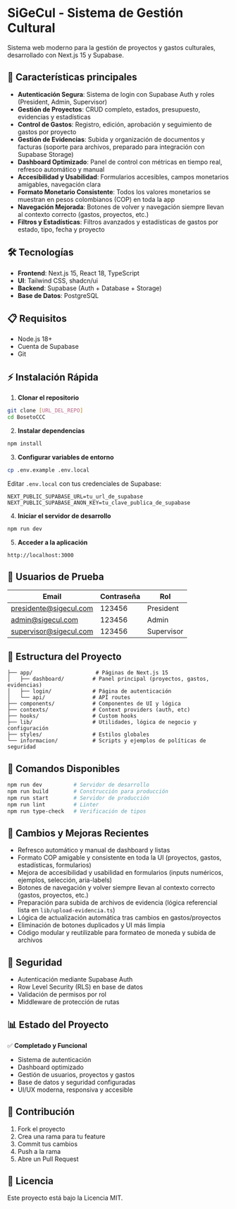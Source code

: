 # SiGeCul - Sistema de Gestión Cultural

Sistema web moderno para la gestión de proyectos y gastos culturales, desarrollado con Next.js 15 y Supabase.

## 🚀 Características principales

- **Autenticación Segura**: Sistema de login con Supabase Auth y roles (President, Admin, Supervisor)
- **Gestión de Proyectos**: CRUD completo, estados, presupuesto, evidencias y estadísticas
- **Control de Gastos**: Registro, edición, aprobación y seguimiento de gastos por proyecto
- **Gestión de Evidencias**: Subida y organización de documentos y facturas (soporte para archivos, preparado para integración con Supabase Storage)
- **Dashboard Optimizado**: Panel de control con métricas en tiempo real, refresco automático y manual
- **Accesibilidad y Usabilidad**: Formularios accesibles, campos monetarios amigables, navegación clara
- **Formato Monetario Consistente**: Todos los valores monetarios se muestran en pesos colombianos (COP) en toda la app
- **Navegación Mejorada**: Botones de volver y navegación siempre llevan al contexto correcto (gastos, proyectos, etc.)
- **Filtros y Estadísticas**: Filtros avanzados y estadísticas de gastos por estado, tipo, fecha y proyecto

## 🛠️ Tecnologías

- **Frontend**: Next.js 15, React 18, TypeScript
- **UI**: Tailwind CSS, shadcn/ui
- **Backend**: Supabase (Auth + Database + Storage)
- **Base de Datos**: PostgreSQL

## 📋 Requisitos

- Node.js 18+
- Cuenta de Supabase
- Git

## ⚡ Instalación Rápida

1. **Clonar el repositorio**
```bash
git clone [URL_DEL_REPO]
cd BosetoCCC
```
2. **Instalar dependencias**
```bash
npm install
```
3. **Configurar variables de entorno**
```bash
cp .env.example .env.local
```
Editar `.env.local` con tus credenciales de Supabase:
```env
NEXT_PUBLIC_SUPABASE_URL=tu_url_de_supabase
NEXT_PUBLIC_SUPABASE_ANON_KEY=tu_clave_publica_de_supabase
```
4. **Iniciar el servidor de desarrollo**
```bash
npm run dev
```
5. **Acceder a la aplicación**
```
http://localhost:3000
```

## 👥 Usuarios de Prueba

| Email                    | Contraseña | Rol        |
|-------------------------|------------|------------|
| presidente@sigecul.com  | 123456     | President  |
| admin@sigecul.com       | 123456     | Admin      |
| supervisor@sigecul.com  | 123456     | Supervisor |

## 📁 Estructura del Proyecto

```
├── app/                    # Páginas de Next.js 15
│   ├── dashboard/         # Panel principal (proyectos, gastos, evidencias)
│   ├── login/             # Página de autenticación
│   └── api/               # API routes
├── components/            # Componentes de UI y lógica
├── contexts/              # Context providers (auth, etc)
├── hooks/                 # Custom hooks
├── lib/                   # Utilidades, lógica de negocio y configuración
├── styles/                # Estilos globales
└── informacion/           # Scripts y ejemplos de políticas de seguridad
```

## 🔧 Comandos Disponibles

```bash
npm run dev          # Servidor de desarrollo
npm run build        # Construcción para producción
npm run start        # Servidor de producción
npm run lint         # Linter
npm run type-check   # Verificación de tipos
```

## 🧩 Cambios y Mejoras Recientes

- Refresco automático y manual de dashboard y listas
- Formato COP amigable y consistente en toda la UI (proyectos, gastos, estadísticas, formularios)
- Mejora de accesibilidad y usabilidad en formularios (inputs numéricos, ejemplos, selección, aria-labels)
- Botones de navegación y volver siempre llevan al contexto correcto (gastos, proyectos, etc.)
- Preparación para subida de archivos de evidencia (lógica referencial lista en `lib/upload-evidencia.ts`)
- Lógica de actualización automática tras cambios en gastos/proyectos
- Eliminación de botones duplicados y UI más limpia
- Código modular y reutilizable para formateo de moneda y subida de archivos

## 🔐 Seguridad

- Autenticación mediante Supabase Auth
- Row Level Security (RLS) en base de datos
- Validación de permisos por rol
- Middleware de protección de rutas

## 📊 Estado del Proyecto

✅ **Completado y Funcional**
- Sistema de autenticación
- Dashboard optimizado
- Gestión de usuarios, proyectos y gastos
- Base de datos y seguridad configuradas
- UI/UX moderna, responsiva y accesible

## 🤝 Contribución

1. Fork el proyecto
2. Crea una rama para tu feature
3. Commit tus cambios
4. Push a la rama
5. Abre un Pull Request

## 📄 Licencia

Este proyecto está bajo la Licencia MIT.

